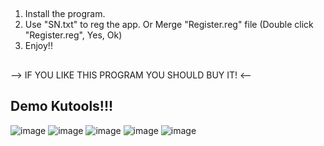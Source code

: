 ##
1. Install the program.
2. Use "SN.txt" to reg the app. Or Merge "Register.reg" file (Double click "Register.reg", Yes, Ok)
3. Enjoy!!

##
--> IF YOU LIKE THIS PROGRAM YOU SHOULD BUY IT! <--

## Demo Kutools!!!
![image](https://github.com/user-attachments/assets/ffab75fc-0e0e-4ac2-b464-e6057c9e2d80)
![image](https://github.com/user-attachments/assets/edceb1c9-ac94-44ad-80e2-dbfe94b54698)
![image](https://github.com/user-attachments/assets/16cfe72c-0a5a-4d59-a963-f361bb29fc21)
![image](https://github.com/user-attachments/assets/82a52acc-3675-4cf4-b08d-4f076233c431)
![image](https://github.com/user-attachments/assets/8ba08b53-0941-4288-8af0-661c40a5d034)
